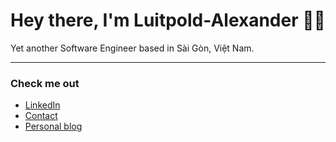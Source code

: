 # Hey there, I'm Luitpold-Alexander 👋🏽

Yet another Software Engineer based in Sài Gòn, Việt Nam.

___

### Check me out

- [LinkedIn](https://www.linkedin.com/in/luitpold/)
- [Contact](https://luitpold.me)
- [Personal blog](https://lui.vn)
